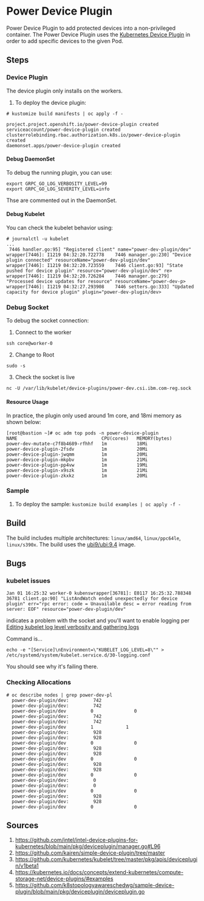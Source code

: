 # Power Device Plugin

Power Device Plugin to add protected devices into a non-privileged container. The Power Device Plugin uses the [Kubernetes Device Plugin](https://kubernetes.io/docs/concepts/extend-kubernetes/compute-storage-net/device-plugins/) in order to add specific devices to the given Pod.

## Steps

### Device Plugin
The device plugin only installs on the workers.

1. To deploy the device plugin: 

``` shell
# kustomize build manifests | oc apply -f -

project.project.openshift.io/power-device-plugin created
serviceaccount/power-device-plugin created
clusterrolebinding.rbac.authorization.k8s.io/power-device-plugin created
daemonset.apps/power-device-plugin created
```

#### Debug DaemonSet
To debug the running plugin, you can use: 

```
export GRPC_GO_LOG_VERBOSITY_LEVEL=99
export GRPC_GO_LOG_SEVERITY_LEVEL=info
```

Thse are commented out in the DaemonSet.

#### Debug Kubelet

You can check the kubelet behavior using:

```
# journalctl -u kubelet
...
 7446 handler.go:95] "Registered client" name="power-dev-plugin/dev"
wrapper[7446]: I1219 04:32:20.722778    7446 manager.go:230] "Device plugin connected" resourceName="power-dev-plugin/dev"
wrapper[7446]: I1219 04:32:20.723559    7446 client.go:93] "State pushed for device plugin" resource="power-dev-plugin/dev" re>
wrapper[7446]: I1219 04:32:20.726284    7446 manager.go:279] "Processed device updates for resource" resourceName="power-dev-p>
wrapper[7446]: I1219 04:32:27.293908    7446 setters.go:333] "Updated capacity for device plugin" plugin="power-dev-plugin/dev>
```

### Debug Socket

To debug the socket connection:
1. Connect to the worker
``` shell
ssh core@worker-0
```

2. Change to Root
``` shell
sudo -s
```

3. Check the socket is live
``` shell
nc -U /var/lib/kubelet/device-plugins/power-dev.csi.ibm.com-reg.sock
```

#### Resource Usage

In practice, the plugin only used around 1m core, and 18mi memory as shown below:

```
[root@bastion ~]# oc adm top pods -n power-device-plugin
NAME                               CPU(cores)   MEMORY(bytes)
power-dev-mutate-c7f8b4689-rfhhf   1m           18Mi
power-device-plugin-2fsdv          1m           20Mi
power-device-plugin-jwqmm          1m           20Mi
power-device-plugin-mkpbv          1m           21Mi
power-device-plugin-pp4vw          1m           19Mi
power-device-plugin-x9szk          1m           21Mi
power-device-plugin-zkxkz          1m           20Mi
```

### Sample

1. To deploy the sample: `kustomize build examples | oc apply -f -`

## Build

The build includes multiple architectures: `linux/amd64`, `linux/ppc64le`, `linux/s390x`.
The build uses the [ubi9/ubi:9.4](https://catalog.redhat.com/software/containers/ubi9/ubi/615bcf606feffc5384e8452e?architecture=ppc64le&image=676258d7607921b4d7fcb8c8&gti-tabs=unauthenticated) image.

## Bugs

### kubelet issues
```
Jan 01 16:25:32 worker-0 kubenswrapper[36781]: E0117 16:25:32.788348   36781 client.go:90] "ListAndWatch ended unexpectedly for device plugin" err="rpc error: code = Unavailable desc = error reading from server: EOF" resource="power-dev-plugin/dev"
```
indicates a problem with the socket and you'll want to enable logging per [Editing kubelet log level verbosity and gathering logs](https://docs.openshift.com/container-platform/4.8/rest_api/editing-kubelet-log-level-verbosity.html)

Command is... 
```
echo -e "[Service]\nEnvironment=\"KUBELET_LOG_LEVEL=8\"" > /etc/systemd/system/kubelet.service.d/30-logging.conf
```

You should see why it's failing there.

### Checking Allocations

```
# oc describe nodes | grep power-dev-pl
  power-dev-plugin/dev:         742
  power-dev-plugin/dev:         742
  power-dev-plugin/dev         0               0
  power-dev-plugin/dev:         742
  power-dev-plugin/dev:         742
  power-dev-plugin/dev         1            1
  power-dev-plugin/dev:         928
  power-dev-plugin/dev:         928
  power-dev-plugin/dev         0               0
  power-dev-plugin/dev:         928
  power-dev-plugin/dev:         928
  power-dev-plugin/dev         0               0
  power-dev-plugin/dev:         928
  power-dev-plugin/dev:         928
  power-dev-plugin/dev         0               0
  power-dev-plugin/dev:         0
  power-dev-plugin/dev:         0
  power-dev-plugin/dev         0               0
  power-dev-plugin/dev:         928
  power-dev-plugin/dev:         928
  power-dev-plugin/dev         0               0
```

## Sources

1. https://github.com/intel/intel-device-plugins-for-kubernetes/blob/main/pkg/deviceplugin/manager.go#L96
2. https://github.com/kairen/simple-device-plugin/tree/master
3. https://github.com/kubernetes/kubelet/tree/master/pkg/apis/deviceplugin/v1beta1
4. https://kubernetes.io/docs/concepts/extend-kubernetes/compute-storage-net/device-plugins/#examples
5. https://github.com/k8stopologyawareschedwg/sample-device-plugin/blob/main/pkg/deviceplugin/deviceplugin.go